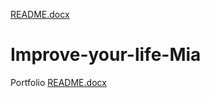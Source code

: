 [README.docx](https://github.com/mia-borko/Improve-your-life-Mia/files/11234049/README.docx)
# Improve-your-life-Mia
Portfolio 
[README.docx](https://github.com/mia-borko/Improve-your-life-Mia/files/11234163/README.docx)
